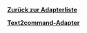 [**Zurück zur Adapterliste**](/adapterref/adapterliste.md)

[**Text2command-Adapter**](/adapterref/docs/iobroker.text2command/de/README.md)